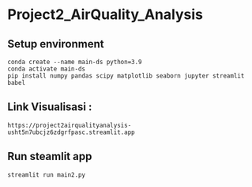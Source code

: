 # Project2_AirQuality_Analysis

## Setup environment
```
conda create --name main-ds python=3.9
conda activate main-ds
pip install numpy pandas scipy matplotlib seaborn jupyter streamlit babel
```

## Link Visualisasi : 
```
https://project2airqualityanalysis-usht5n7ubcjz6zdgrfpasc.streamlit.app
```
## Run steamlit app
```
streamlit run main2.py
```
